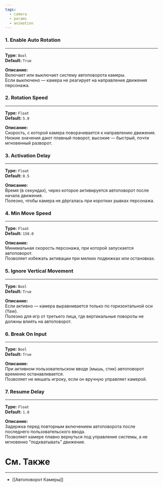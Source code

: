 ```yaml
---
tags:
  - camera
  - params
  - animation
---
```

### 1. **Enable Auto Rotation**
---

**Type:** `Bool`  
**Default:** `True`

**Описание:**  
Включает или выключает систему автоповорота камеры.  
Если выключено — камера не реагирует на направление движения персонажа.

### 2. **Rotation Speed**
---

**Type:** `Float`  
**Default:** `5.0`

**Описание:**  
Скорость, с которой камера поворачивается к направлению движения.  
Низкие значения дают плавный поворот, высокие — быстрый, почти мгновенный разворот.

### 3. **Activation Delay**
---

**Type:** `Float`  
**Default:** `0.5`

**Описание:**  
Время (в секундах), через которое активируется автоповорот после начала движения.  
Полезно, чтобы камера не дёргалась при коротких рывках персонажа.

### 4. **Min Move Speed**
---

**Type:** `Float`  
**Default:** `150.0`

**Описание:**  
Минимальная скорость персонажа, при которой запускается автоповорот.  
Позволяет избежать активации при мелких подвижках или остановках.

### 5. **Ignore Vertical Movement**
---

**Type:** `Bool`  
**Default:** `True`

**Описание:**  
Если активно — камера выравнивается только по горизонтальной оси (Yaw).  
Полезно для игр от третьего лица, где вертикальные повороты не должны влиять на автоповорот.

### 6. **Break On Input**
---

**Type:** `Bool`  
**Default:** `True`

**Описание:**  
При активном пользовательском вводе (мышь, стик) автоповорот временно останавливается.  
Позволяет не мешать игроку, если он вручную управляет камерой.

### 7. **Resume Delay**
---

**Type:** `Float`  
**Default:** `1.0`

**Описание:**  
Задержка перед повторным включением автоповорота после последнего пользовательского ввода.  
Позволяет камере плавно вернуться под управление системы, а не мгновенно "подхватывать" движение.

# См. Также

---

- [[Автоповорот Камеры]]